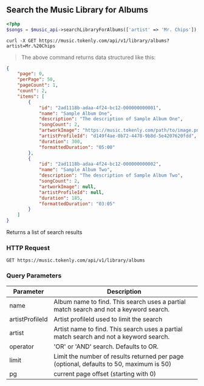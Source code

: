 ## Search the Music Library for Albums

```php
<?php
$songs = $music_api->searchLibraryForAlbums(['artist' => 'Mr. Chips']);
```

```shell
curl -X GET https://music.tokenly.com/api/v1/library/albums?artist=Mr.%20Chips
```

> The above command returns data structured like this:

```json
{
    "page": 0,
    "perPage": 50,
    "pageCount": 1,
    "count": 2,
    "items": [
        {
            "id": "2ad1118b-adaa-4f24-bc12-000000000001",
            "name": "Sample Album One",
            "description": "The description of Sample Album One",
            "songCount": 2,
            "artworkImage": "https://music.tokenly.com/path/to/image.png",
            "artistProfileId": "d149f4ae-0b72-4478-9b8d-5e4207620fdd",
            "duration": 300,
            "formattedDuration": "05:00"
        },
        {
            "id": "2ad1118b-adaa-4f24-bc12-000000000002",
            "name": "Sample Album Two",
            "description": "The description of Sample Album Two",
            "songCount": 2,
            "artworkImage": null,
            "artistProfileId": null,
            "duration": 185,
            "formattedDuration": "03:05"
        }
    ]
}
```

Returns a list of search results

### HTTP Request

`GET https://music.tokenly.com/api/v1/library/albums`


### Query Parameters

Parameter       | Description
---------       | -----------
name            | Album name to find. This search uses a partial match search and not a keyword search.
artistProfileId | Artist profileId used to limit the search
artist          | Artist name to find. This search uses a partial match search and not a keyword search.
operator        | 'OR' or 'AND' search.  Defaults to OR.
limit           | Limit the number of results returned per page (optional, defaults to 50, maximum is 50)
pg              | current page offset (starting with 0)


